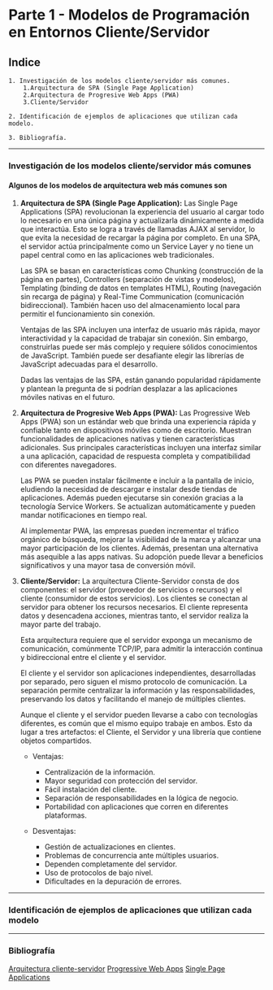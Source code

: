# Parte 1 - Modelos de Programación en Entornos Cliente/Servidor

## Indice

    1. Investigación de los modelos cliente/servidor más comunes.
        1.Arquitectura de SPA (Single Page Application)
        2.Arquitectura de Progresive Web Apps (PWA)
        3.Cliente/Servidor

    2. Identificación de ejemplos de aplicaciones que utilizan cada modelo.
    
    3. Bibliografía.

---

### Investigación de los modelos cliente/servidor más comunes

#### Algunos de los modelos de arquitectura web más comunes son

1. **Arquitectura de SPA (Single Page Application):** Las Single Page Applications (SPA) revolucionan la experiencia del usuario al cargar todo lo necesario en una única página y actualizarla dinámicamente a medida que interactúa. Esto se logra a través de llamadas AJAX al servidor, lo que evita la necesidad de recargar la página por completo. En una SPA, el servidor actúa principalmente como un Service Layer y no tiene un papel central como en las aplicaciones web tradicionales.

    Las SPA se basan en características como Chunking (construcción de la página en partes), Controllers (separación de vistas y modelos), Templating (binding de datos en templates HTML), Routing (navegación sin recarga de página) y Real-Time Communication (comunicación bidireccional). También hacen uso del almacenamiento local para permitir el funcionamiento sin conexión.

    Ventajas de las SPA incluyen una interfaz de usuario más rápida, mayor interactividad y la capacidad de trabajar sin conexión. Sin embargo, construirlas puede ser más complejo y requiere sólidos conocimientos de JavaScript. También puede ser desafiante elegir las librerías de JavaScript adecuadas para el desarrollo.

    Dadas las ventajas de las SPA, están ganando popularidad rápidamente y plantean la pregunta de si podrían desplazar a las aplicaciones móviles nativas en el futuro.

2. **Arquitectura de Progresive Web Apps (PWA):** Las Progressive Web Apps (PWA) son un estándar web que brinda una experiencia rápida y confiable tanto en dispositivos móviles como de escritorio. Muestran funcionalidades de aplicaciones nativas y tienen características adicionales. Sus principales características incluyen una interfaz similar a una aplicación, capacidad de respuesta completa y compatibilidad con diferentes navegadores.

    Las PWA se pueden instalar fácilmente e incluir a la pantalla de inicio, eludiendo la necesidad de descargar e instalar desde tiendas de aplicaciones. Además pueden ejecutarse sin conexión gracias a la tecnología Service Workers. Se actualizan automáticamente y pueden mandar notificaciones en tiempo real.

    Al implementar PWA, las empresas pueden incrementar el tráfico orgánico de búsqueda, mejorar la visibilidad de la marca y alcanzar una mayor participación de los clientes. Además, presentan una alternativa más asequible a las apps nativas. Su adopción puede llevar a beneficios significativos y una mayor tasa de conversión móvil.

3. **Cliente/Servidor:** La arquitectura Cliente-Servidor consta de dos componentes: el servidor (proveedor de servicios o recursos) y el cliente (consumidor de estos servicios). Los clientes se conectan al servidor para obtener los recursos necesarios. El cliente representa datos y desencadena acciones, mientras tanto, el servidor realiza la mayor parte del trabajo.

    Esta arquitectura requiere que el servidor exponga un mecanismo de comunicación, comúnmente TCP/IP, para admitir la interacción continua y bidireccional entre el cliente y el servidor.

    El cliente y el servidor son aplicaciones independientes, desarrolladas por separado, pero siguen el mismo protocolo de comunicación. La separación permite centralizar la información y las responsabilidades, preservando los datos y facilitando el manejo de múltiples clientes.

    Aunque el cliente y el servidor pueden llevarse a cabo con tecnologías diferentes, es común que el mismo equipo trabaje en ambos. Esto da lugar a tres artefactos: el Cliente, el Servidor y una librería que contiene objetos compartidos.

    * Ventajas:

        * Centralización de la información.
        * Mayor seguridad con protección del servidor.
        * Fácil instalación del cliente.
        * Separación de responsabilidades en la lógica de negocio.
        * Portabilidad con aplicaciones que corren en diferentes plataformas.

    * Desventajas:

        * Gestión de actualizaciones en clientes.
        * Problemas de concurrencia ante múltiples usuarios.
        * Dependen completamente del servidor.
        * Uso de protocolos de bajo nivel.
        * Dificultades en la depuración de errores.

---

### Identificación de ejemplos de aplicaciones que utilizan cada modelo

---

### Bibliografía

[Arquitectura cliente-servidor](https://reactiveprogramming.io/blog/es/estilos-arquitectonicos/cliente-servidor)
[Progressive Web Apps](https://felixicaza.com/blog/que-son-las-progressive-web-apps)
[Single Page Applications](https://itblogsogeti.com/2014/06/10/single-page-applications-roberto-bermejo-sogeti/)
